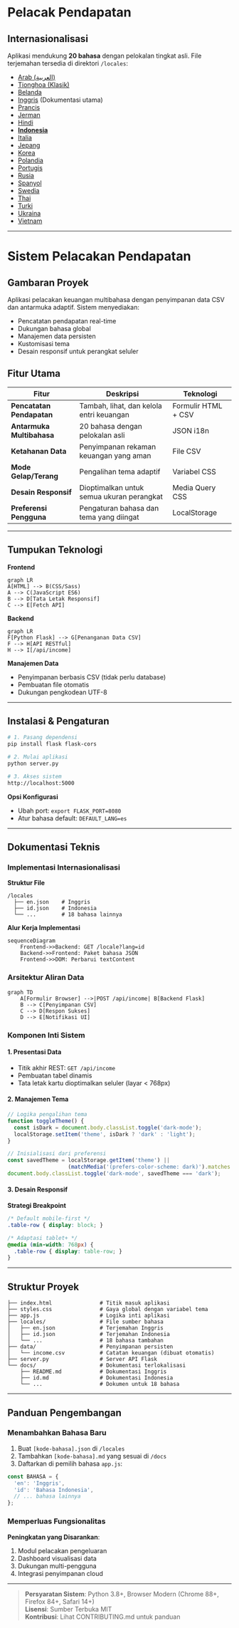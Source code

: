 # Pelacak Pendapatan
## Internasionalisasi  
Aplikasi mendukung **20 bahasa** dengan pelokalan tingkat asli. File terjemahan tersedia di direktori `/locales`:

- [Arab (العربية)](ar.md)  
- [Tionghoa (Klasik)](zh.md)  
- [Belanda](nl.md)  
- [Inggris](README.md) (Dokumentasi utama)  
- [Prancis](fr.md)  
- [Jerman](de.md)  
- [Hindi](hi.md)  
- **[Indonesia](id.md)**  
- [Italia](it.md)  
- [Jepang](ja.md)  
- [Korea](ko.md)  
- [Polandia](pl.md)  
- [Portugis](pt.md)  
- [Rusia](ru.md)  
- [Spanyol](es.md)  
- [Swedia](sv.md)  
- [Thai](th.md)  
- [Turki](tr.md)  
- [Ukraina](uk.md)  
- [Vietnam](vi.md)  

---

# Sistem Pelacakan Pendapatan

## Gambaran Proyek  
Aplikasi pelacakan keuangan multibahasa dengan penyimpanan data CSV dan antarmuka adaptif. Sistem menyediakan:

- Pencatatan pendapatan real-time
- Dukungan bahasa global
- Manajemen data persisten
- Kustomisasi tema
- Desain responsif untuk perangkat seluler

## Fitur Utama  
| Fitur | Deskripsi | Teknologi |
|---------|-------------|------------|
| **Pencatatan Pendapatan** | Tambah, lihat, dan kelola entri keuangan | Formulir HTML + CSV |
| **Antarmuka Multibahasa** | 20 bahasa dengan pelokalan asli | JSON i18n |
| **Ketahanan Data** | Penyimpanan rekaman keuangan yang aman | File CSV |
| **Mode Gelap/Terang** | Pengalihan tema adaptif | Variabel CSS |
| **Desain Responsif** | Dioptimalkan untuk semua ukuran perangkat | Media Query CSS |
| **Preferensi Pengguna** | Pengaturan bahasa dan tema yang diingat | LocalStorage |

---

## Tumpukan Teknologi  
**Frontend**  
```mermaid
graph LR
A[HTML] --> B(CSS/Sass)
A --> C(JavaScript ES6)
B --> D[Tata Letak Responsif]
C --> E[Fetch API]
```

**Backend**  
```mermaid
graph LR
F[Python Flask] --> G[Penanganan Data CSV]
F --> H[API RESTful]
H --> I[/api/income]
```

**Manajemen Data**  
- Penyimpanan berbasis CSV (tidak perlu database)
- Pembuatan file otomatis
- Dukungan pengkodean UTF-8

---

## Instalasi & Pengaturan  
```bash
# 1. Pasang dependensi
pip install flask flask-cors

# 2. Mulai aplikasi
python server.py

# 3. Akses sistem
http://localhost:5000
```

**Opsi Konfigurasi**  
- Ubah port: `export FLASK_PORT=8080`
- Atur bahasa default: `DEFAULT_LANG=es`

---

## Dokumentasi Teknis

### Implementasi Internasionalisasi  
**Struktur File**  
```
/locales
  ├── en.json    # Inggris
  ├── id.json    # Indonesia
  └── ...        # 18 bahasa lainnya
```

**Alur Kerja Implementasi**  
```mermaid
sequenceDiagram
    Frontend->>Backend: GET /locale?lang=id
    Backend->>Frontend: Paket bahasa JSON
    Frontend->>DOM: Perbarui textContent
```

### Arsitektur Aliran Data  
```mermaid
graph TD
    A[Formulir Browser] -->|POST /api/income| B[Backend Flask]
    B --> C[Penyimpanan CSV]
    C --> D[Respon Sukses]
    D --> E[Notifikasi UI]
```

### Komponen Inti Sistem  
#### 1. Presentasi Data  
- Titik akhir REST: `GET /api/income`
- Pembuatan tabel dinamis
- Tata letak kartu dioptimalkan seluler (layar < 768px)

#### 2. Manajemen Tema  
```javascript
// Logika pengalihan tema
function toggleTheme() {
  const isDark = document.body.classList.toggle('dark-mode');
  localStorage.setItem('theme', isDark ? 'dark' : 'light');
}

// Inisialisasi dari preferensi
const savedTheme = localStorage.getItem('theme') || 
                   (matchMedia('(prefers-color-scheme: dark)').matches ? 'dark' : 'light');
document.body.classList.toggle('dark-mode', savedTheme === 'dark');
```

#### 3. Desain Responsif  
**Strategi Breakpoint**  
```css
/* Default mobile-first */
.table-row { display: block; }

/* Adaptasi tablet+ */
@media (min-width: 768px) {
  .table-row { display: table-row; }
}
```

---

## Struktur Proyek  
```
├── index.html               # Titik masuk aplikasi
├── styles.css               # Gaya global dengan variabel tema
├── app.js                   # Logika inti aplikasi
├── locales/                 # File sumber bahasa
│   ├── en.json              # Terjemahan Inggris
│   ├── id.json              # Terjemahan Indonesia
│   └── ...                  # 18 bahasa tambahan
├── data/                    # Penyimpanan persisten
│   └── income.csv           # Catatan keuangan (dibuat otomatis)
├── server.py                # Server API Flask
└── docs/                    # Dokumentasi terlokalisasi
    ├── README.md            # Dokumentasi Inggris
    ├── id.md                # Dokumentasi Indonesia
    └── ...                  # Dokumen untuk 18 bahasa
```

---

## Panduan Pengembangan  
### Menambahkan Bahasa Baru  
1. Buat `[kode-bahasa].json` di `/locales`
2. Tambahkan `[kode-bahasa].md` yang sesuai di `/docs`
3. Daftarkan di pemilih bahasa `app.js`:
```javascript
const BAHASA = {
  'en': 'Inggris',
  'id': 'Bahasa Indonesia',
  // ... bahasa lainnya
};
```

### Memperluas Fungsionalitas  
**Peningkatan yang Disarankan**:  
1. Modul pelacakan pengeluaran  
2. Dashboard visualisasi data  
3. Dukungan multi-pengguna  
4. Integrasi penyimpanan cloud  

---
> **Persyaratan Sistem**: Python 3.8+, Browser Modern (Chrome 88+, Firefox 84+, Safari 14+)  
> **Lisensi**: Sumber Terbuka MIT  
> **Kontribusi**: Lihat CONTRIBUTING.md untuk panduan  